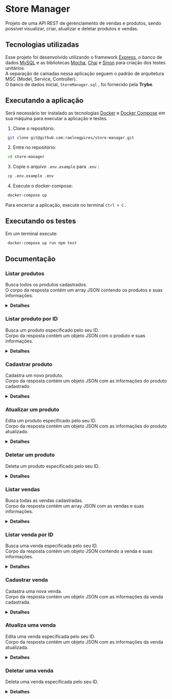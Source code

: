 # Store Manager
Projeto de uma API REST de gerenciamento de vendas e produtos, sendo possível visualizar, criar, atualizar e deletar produtos e vendas.

## Tecnologias utilizadas
Esse projeto foi desenvolvido utilizando o framework [Express](https://expressjs.com/), o banco de dados [MySQL](https://www.mysql.com/) e as bibliotecas [Mocha](https://mochajs.org/), [Chai](https://www.chaijs.com/) e [Sinon](https://sinonjs.org/) para criação dos testes unitários.  
A separação de camadas nessa aplicação seguem o padrão de arquitetura MSC (Model, Service, Controller).  
O banco de dados inicial, `StoreManager.sql` , foi fornecido pela **Trybe**.

## Executando a aplicação
Será necessário ter instalado as tecnologias [Docker](https://docs.docker.com/engine/install/) e [Docker Compose](https://docs.docker.com/compose/install/) em sua máquina para executar a aplicação e testes.  

1. Clone o repositório:
```sh
 git clone git@github.com:raelnogpires/store-manager.git
```

2. Entre no repositório:
```sh
 cd store-manager
```

3. Copie o arquivo `.env.example` para `.env` :
```sh
 cp .env.example .env
```

4. Execute o docker-compose:
```sh
 docker-compose up
```

Para encerrar a aplicação, execute no terminal `Ctrl + C` .

## Executando os testes
Em um terminal execute:
```sh
 docker-compose up run npm test
```

## Documentação

### Listar produtos
Busca todos os produtos cadastrados.  
O corpo da resposta contém um array JSON contendo os produtos e suas informações.  

<details>
  <summary><strong>Detalhes</strong></summary>

#### URL
```sh
 GET http://localhost:3000/products
```

#### Campos da resposta
| **Campo**  | **Tipo** | **Descrição**                      |
|:-----------|:---------|:-----------------------------------|
| id         | int      | ID do produto.                     |
| name       | string   | Nome do produto.                   |
| quantity   | int      | Quantidade em estoque do produto.  |

#### Códigos de status da resposta
| **Código** | **Descrição**                      |
|:-----------|:-----------------------------------|
| 200        | Produtos retornados com sucesso.   |

#### Exemplo
Resposta:
```json
 [
  {
    "id": 1,
    "name": "Martelo de Thor",
    "quantity": 10
  },
  {
    "id": 2,
    "name": "Traje de encolhimento",
    "quantity": 20
  },  
  {
    "id": 3,
    "name": "Escudo do CapitÃ£o AmÃ©rica",
    "quantity": 30
  }
 ]
```

</details>

### Listar produto por ID
Busca um produto especificado pelo seu ID.  
Corpo da resposta contém um objeto JSON com o produto e suas informações.  

<details>
  <summary><strong>Detalhes</strong></summary>

#### URL
```sh
 GET http://localhost:3000/products/{id}
```

#### Parâmetros

##### Path
| **Campo**  | **Tipo** | **Descrição**           |
|:-----------|:---------|:------------------------|
| id         | int      | ID do produto.          |

#### Campos da resposta
| **Campo**  | **Tipo** | **Descrição**                     |
|:-----------|:---------|:----------------------------------|
| id         | int      | ID do produto.                    |
| name       | string   | Nome do produto.                  |
| quantity   | int      | Quantidade em estoque do produto. |

#### Códigos de status da resposta
| **Código** | **Descrição**                      |
|:-----------|:-----------------------------------|
| 200        | Produto retornado com sucesso.     |
| 404        | Produto não encontrado.            |

#### Exemplo

`http://localhost:3000/products/1`  
Resposta:  

```json
 {
   "id": 1,
   "name": "Martelo de Thor",
   "quantity": 10
 }
```

</details>

### Cadastrar produto
Cadastra um novo produto.  
Corpo da resposta contém um objeto JSON com as informações do produto cadastrado.

<details>
  <summary><strong>Detalhes</strong></summary>

#### URL
```sh
 POST http://localhost:3000/products
```

#### Parâmetros

##### Body
| **Parâmetro**  | **Tipo** | **Descrição**                                       |
|:---------------|:---------|:----------------------------------------------------|
| name           | string   | Nome do produto. **Obrigatório**, mínimo: 5 letras. |
| quantity       | int      | Quantidade do produto. **Obrigatório**, mínimo: 1.  |

#### Campos da resposta
| **Campo**  | **Tipo** | **Descrição**                      |
|:-----------|:---------|:-----------------------------------|
| id         | int      | ID do produto.                     |
| name       | string   | Nome do produto.                   |
| quantity   | int      | Quantidade em estoque do produto.  |

#### Códigos de status da resposta
| **Código** | **Descrição**                                     |
|:-----------|:--------------------------------------------------|
| 201        | Produto cadastrado com sucesso.                   |
| 400        | Parâmetro não encontrado no `body` da requisição. |
| 422        | Parâmetro inválido.                               |

#### Exemplo

Requisição:
```json
 "name": "Armadura do Homem de Ferro",
 "quantity": 1,
```

Resposta:
```json
 "id": 4,
 "name": "Armadura do Homem de Ferro",
 "quantity": 1,
```

</details>

### Atualizar um produto
Edita um produto especificado pelo seu ID.  
Corpo da resposta contém um objeto JSON com as informações do produto atualizado.

<details>
  <summary><strong>Detalhes</strong></summary>

#### URL
```sh
 PUT http://localhost:3000/products/{id}
```

#### Parâmetros

##### Path
| **Campo**  | **Tipo** | **Descrição**           |
|:-----------|:---------|:------------------------|
| id         | int      | ID do produto.          |

##### Body
| **Parâmetro**  | **Tipo** | **Descrição**                                       |
|:---------------|:---------|:----------------------------------------------------|
| name           | string   | Nome do produto. **Obrigatório**, mínimo: 5 letras. |
| quantity       | int      | Quantidade do produto. **Obrigatório**, mínimo: 1.  |

#### Campos da resposta
| **Campo**  | **Tipo** | **Descrição**                      |
|:-----------|:---------|:-----------------------------------|
| id         | int      | ID do produto.                     |
| name       | string   | Nome do produto.                   |
| quantity   | int      | Quantidade em estoque do produto.  |

#### Códigos de status da resposta
| **Código** | **Descrição**                                     |
|:-----------|:--------------------------------------------------|
| 200        | Produto atualizado com sucesso.                   |
| 400        | Parâmetro não encontrado no `body` da requisição. |
| 404        | Produto não encontrado.                           |
| 422        | Parâmetro inválido.                               |

#### Exemplo

Requisição:  
`http://localhost:3000/products/1`  

```json
 "name": "Anel de Sauron",
 "quantity": 2,
```

Resposta:
```json
 "id": 1,
 "name": "Anel de Sauron",
 "quantity": 2,
```

</details>

### Deletar um produto
Deleta um produto especificado pelo seu ID.

<details>
  <summary><strong>Detalhes</strong></summary>

#### URL
```sh
 DELETE http://localhost:3000/products/{id}
```

#### Parâmetros

##### Path
| **Campo**  | **Tipo** | **Descrição**           |
|:-----------|:---------|:------------------------|
| id         | int      | ID do produto.          |

#### Códigos de status da resposta
| **Código** | **Descrição**                                     |
|:-----------|:--------------------------------------------------|
| 204        | Produto deletado com sucesso.                     |
| 404        | Produto não encontrado.                           |

Este endpoint retorna, em caso de sucesso, apenas o status `204` .

</details>

### Listar vendas
Busca todas as vendas cadastradas.  
Corpo da resposta contém um array JSON com as vendas e suas informações.

<details>
  <summary><strong>Detalhes</strong></summary>

#### URL
```sh
 GET http://localhost:3000/sales
```

#### Campos da resposta
| **Campo**  | **Tipo** | **Descrição**                      |
|:-----------|:---------|:-----------------------------------|
| saleId     | int      | ID da venda.                       |
| productId  | int      | ID do produto vendido.             |
| date       | string   | Data da venda.                     |
| quantity   | int      | Quantidade vendida do produto.     |

#### Códigos de status da resposta
| **Código** | **Descrição**                      |
|:-----------|:-----------------------------------|
| 200        | Vendas retornadas com sucesso.     |

#### Exemplo

Resposta:
```json
 [
   {
    "saleId": 1,
    "date": "2022-06-13T19:19:01.000Z",
    "productId": 1,
    "quantity": 5
   },
   {
    "saleId": 1,
    "date": "2022-06-13T19:19:01.000Z",
    "productId": 2,
    "quantity": 10
   },
   {
    "saleId": 2,
    "date": "2022-06-13T19:19:01.000Z",
    "productId": 3,
    "quantity": 15
   }
 ]
```

</details>

### Listar venda por ID
Busca uma venda especificada pelo seu ID.  
Corpo da resposta contém um objeto JSON contendo a venda e suas informações.

<details>
  <summary><strong>Detalhes</strong></summary>

#### URL
```sh
 GET http://localhost:3000/sales/{id}
```

#### Parâmetros

##### Path
| **Campo**  | **Tipo** | **Descrição**           |
|:-----------|:---------|:------------------------|
| id         | int      | ID da venda.            |

#### Campos da resposta
| **Campo**  | **Tipo** | **Descrição**                      |
|:-----------|:---------|:-----------------------------------|
| date       | string   | Data da venda.                     |
| productId  | int      | ID do produto vendido.             |
| quantity   | int      | Quantidade vendida do produto.     |

#### Códigos de status da resposta
| **Código** | **Descrição**                      |
|:-----------|:-----------------------------------|
| 200        | Venda retornada com sucesso.       |
| 404        | Venda não encontrada.              |

#### Exemplo

`http://localhost:3000/sales/2`  
Resposta:  

```json
 {
  "date": "2022-06-13T19:19:01.000Z",
  "productId": 3,
  "quantity": 15
 }
```

</details>

### Cadastrar venda
Cadastra uma nova venda.  
Corpo da resposta contém um objeto JSON com as informações da venda cadastrada.

<details>
  <summary><strong>Detalhes</strong></summary>

#### URL

```sh
 POST http://localhost:3000/sales
```

#### Parâmetros

##### Body

| **Campo**  | **Tipo** | **Descrição**                                               |
|:-----------|:---------|:------------------------------------------------------------|
| productId  | int      | ID do produto vendido. **Obrigatório**.                     |
| quantity   | int      | Quantidade vendida do produto. **Obrigatório**, mínimo: 1.  |

#### Campos da resposta
| **Campo**           | **Tipo**    | **Descrição**                      |
|:--------------------|:------------|:-----------------------------------|
| id                  | string      | ID da venda.                       |
| itemsSold           | object array| Array dos produtos vendidos.       |
| itemsSold.productId | int         | ID do produto vendido.             |
| itemsSold.quantity  | int         | Quantidade vendida do produto.     |

#### Códigos de status da resposta
| **Código** | **Descrição**                                    |
|:-----------|:-------------------------------------------------|
| 200        | Venda cadastrada com sucesso.                    |
| 400        | Parâmetro não encontrado no `body` da requisição.|
| 422        | Parâmetro inválido.                              |

#### Exemplo

Requisição:
```json
 [
  {
    "productId": 1,
    "quantity": 10
  },
  {
    "productId": 2,
    "quantity": 5
  }
 ]
```

Resposta:
```json
 {
   "id": 3,
   "itemSold": [
    {
     "productId": 1,
     "quantity": 10
    },
    {
     "productId": 2,
     "quantity": 5
    }
   ]
 }
```

</details>

### Atualiza uma venda
Edita uma venda especificada pelo seu ID.  
Corpo da resposta contém um objeto JSON com as informações da venda atualizada.

<details>
  <summary><strong>Detalhes</strong></summary>

#### URL

```sh
 PUT http://localhost:3000/sales/{id}
```

#### Parâmetros

##### Path
| **Campo**  | **Tipo** | **Descrição**          |
|:-----------|:---------|:-----------------------|
| id         | int      | ID da venda.           |

##### Body

| **Campo**  | **Tipo** | **Descrição**                                               |
|:-----------|:---------|:------------------------------------------------------------|
| productId  | int      | ID do produto vendido. **Obrigatório**.                     |
| quantity   | int      | Quantidade vendida do produto. **Obrigatório**, mínimo: 1.  |

#### Campos da resposta
| **Campo**           | **Tipo**    | **Descrição**                      |
|:--------------------|:------------|:-----------------------------------|
| id                  | string      | ID da venda.                       |
| itemsSold           | object array| Array dos produtos vendidos.       |
| itemsSold.productId | int         | ID do produto vendido.             |
| itemsSold.quantity  | int         | Quantidade vendida do produto.     |

#### Códigos de status da resposta
| **Código** | **Descrição**                                    |
|:-----------|:-------------------------------------------------|
| 200        | Venda atualizada com sucesso.                    |
| 400        | Parâmetro não encontrado no `body` da requisição.|
| 404        | Venda não encontrada.                            |
| 422        | Parâmetro inválido.                              |

#### Exemplo
Requisição:  
`http://localhost:3000/sales/3`  

```json
 [
  {
    "productId": 1,
    "quantity": 8
  },
  {
    "productId": 2,
    "quantity": 6
  }
 ]
```

Resposta:
```json
 {
   "id": 3,
   "itemSold": [
    {
     "productId": 1,
     "quantity": 8
    },
    {
     "productId": 2,
     "quantity": 6
    }
   ]
 }
```

</details>

### Deletar uma venda
Deleta uma venda especificada pelo seu ID.

<details>
  <summary><strong>Detalhes</strong></summary>

#### URL
```sh
 DELETE http://localhost:3000/sales/{id}
```

#### Parâmetros

##### Path
| **Campo**  | **Tipo** | **Descrição**           |
|:-----------|:---------|:------------------------|
| id         | int      | ID do venda.            |

#### Códigos de status da resposta
| **Código** | **Descrição**                                     |
|:-----------|:--------------------------------------------------|
| 204        | Venda deletada com sucesso.                       |
| 404        | Venda não encontrada.                             |

Este endpoint retorna, em caso de sucesso, apenas o status `204` .

</details>
